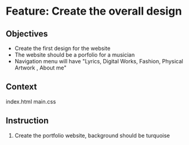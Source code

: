 # Feature: Create the overall design

## Objectives
- Create the first design for the website
- The website should be a porfolio for a musician
- Navigation menu will have "Lyrics, Digital Works, Fashion, Physical Artwork , About me"

## Context

index.html
main.css

## Instruction

1. Create the portfolio website, background should be turquoise
